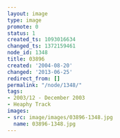 ```yaml
---
layout: image
type: image
promote: 0
status: 1
created_ts: 1093016634
changed_ts: 1372159461
node_id: 1348
title: 03896
created: '2004-08-20'
changed: '2013-06-25'
redirect_from: []
permalink: "/node/1348/"
tags:
- 2003/12 - December 2003
- Heaphy Track
images:
- src: image/images/03896-1348.jpg
  name: 03896-1348.jpg
---
```


